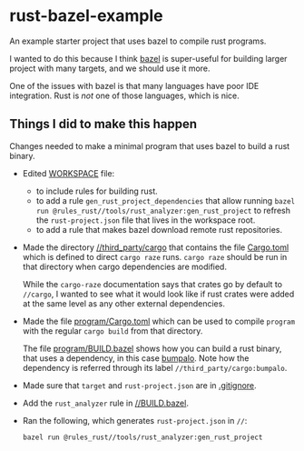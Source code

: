 # rust-bazel-example

An example starter project that uses bazel to compile rust programs.

I wanted to do this because I think [bazel] is super-useful for building larger
project with many targets, and we should use it more.

One of the issues with bazel is that many languages have poor IDE integration.
Rust is *not* one of those languages, which is nice.

## Things I did to make this happen

Changes needed to make a minimal program that uses bazel to build a rust binary.

* Edited [WORKSPACE](workspace) file:

  * to include rules for building rust.
  * to add a rule `gen_rust_project_dependencies` that allow running
    `bazel run @rules_rust//tools/rust_analyzer:gen_rust_project`
    to refresh the `rust-project.json` file that lives in the workspace
    root.
  * to add a rule that makes bazel download remote rust repositories.

* Made the directory [//third_party/cargo](third_party/cargo) that contains the
  file [Cargo.toml](third_party/cargo/Cargo.toml) which is defined to direct
  `cargo raze` runs.  `cargo raze` should be run in that directory when cargo
  dependencies are modified.

  While the `cargo-raze` documentation says that crates go by default to `//cargo`,
  I wanted to see what it would look like if rust crates were added at the same level
  as any other external dependencies.

* Made the file [program/Cargo.toml](program/Cargo.toml) which can be used to 
  compile `program` with the regular `cargo build` from that directory.

  The file [program/BUILD.bazel](program/BUILD.bazel) shows how you can build a
  rust binary, that uses a dependency, in this case [bumpalo][bpl].  Note how
  the dependency is referred through its label `//third_party/cargo:bumpalo`.

* Made sure that `target` and `rust-project.json` are in
  [.gitignore](.gitignore).

* Add the `rust_analyzer` rule in [//BUILD.bazel](BUILD.bazel).

* Ran the following, which generates `rust-project.json` in `//`:

  ```
  bazel run @rules_rust//tools/rust_analyzer:gen_rust_project
  ```

[cr]: https://github.com/google/cargo-raze
[bpl]: https://docs.rs/bumpalo 
[bazel]: https://bazel.io
